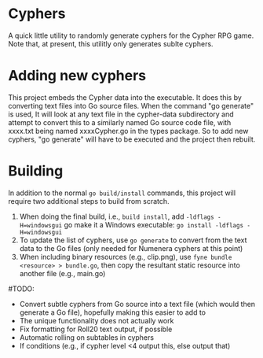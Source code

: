 # Cyphers
A quick little utility to randomly generate cyphers for the Cypher RPG game.  Note that, at present,
this utilitly only generates sublte cyphers.

# Adding new cyphers
This project embeds the Cypher data into the executable.  It does this by converting text files into Go source files.  When the command "go generate" is used, It will look at any text file in the cypher-data subdirectory and attempt to convert this to a similarly named Go source code file, with xxxx.txt being named xxxxCypher.go in the types package.  So to add new cyphers, "go generate" will have to be executed and the project then rebuilt.

# Building
In addition to the normal `go build/install` commands, this project will require two additional steps to build from scratch.
1. When doing the final build, i.e., `build install`, add `-ldflags -H=windowsgui` go make it a Windows executable: `go install -ldflags -H=windowsgui`
2. To update the list of cyphers, use `go generate` to convert from the text data to the Go files (only needed for Numenera cyphers at this point)
3. When including binary resources (e.g., clip.png), use `fyne bundle <resource> > bundle.go`, then copy the resultant static resource into another file (e.g., main.go)

#TODO:
  * Convert subtle cyphers from Go source into a text file (which would then generate a Go file), hopefully making this easier to add to
  * The unique functionality does not actually work
  * Fix formatting for Roll20 text output, if possible
  * Automatic rolling on subtables in cyphers
  * If conditions (e.g., if cypher level <4 output this, else output that)

